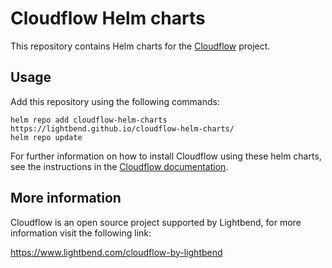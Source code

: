 # Cloudflow Helm charts

This repository contains Helm charts for the [Cloudflow](https://cloudflow.io) project. 

## Usage

Add this repository using the following commands:

```
helm repo add cloudflow-helm-charts https://lightbend.github.io/cloudflow-helm-charts/ 
helm repo update
```

For further information on how to install Cloudflow using these helm charts, see
the instructions in the [Cloudflow documentation](https://cloudflow.io/docs/current/administration/index.html).

## More information

Cloudflow is an open source project supported by Lightbend, for more information visit the following link:

https://www.lightbend.com/cloudflow-by-lightbend
